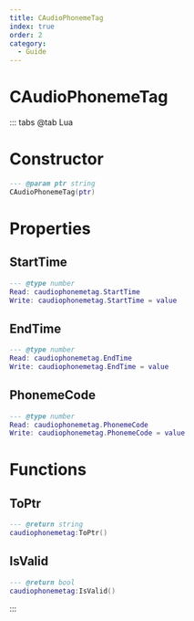 ```yaml
---
title: CAudioPhonemeTag
index: true
order: 2
category:
  - Guide
---
```


# CAudioPhonemeTag

::: tabs
@tab Lua
# Constructor
```lua
--- @param ptr string
CAudioPhonemeTag(ptr)
```
# Properties
## StartTime 
```lua
--- @type number
Read: caudiophonemetag.StartTime
Write: caudiophonemetag.StartTime = value
```
## EndTime 
```lua
--- @type number
Read: caudiophonemetag.EndTime
Write: caudiophonemetag.EndTime = value
```
## PhonemeCode 
```lua
--- @type number
Read: caudiophonemetag.PhonemeCode
Write: caudiophonemetag.PhonemeCode = value
```
# Functions
## ToPtr
```lua
--- @return string
caudiophonemetag:ToPtr()
```
## IsValid
```lua
--- @return bool
caudiophonemetag:IsValid()
```

:::